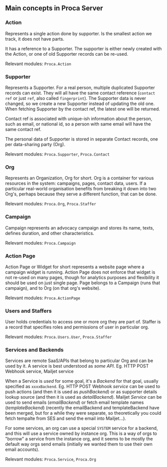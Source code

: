 ## Main concepts in Proca Server

### Action

Represents a single action done by supporter. Is the smallest action we track, it does not have parts.

It has a reference to a Supporter. The supporter is either newly created with the Action, or one of old Supporter records can be re-used.

Relevant modules: `Proca.Action`

### Supporter 

Represents a Supporter. For a real person, multiple duplicated Supporter records can exist. They will all have the same contact reference (`contact ref` or just `ref`, also called `fingerprint`). The Supporter data is never changed, so we create a new Supporter instead of updating the old one. When fetching Supporter by the contact ref, the latest one will be returned.

Contact ref is associated with unique-ish information  about the person, such as email, or national id, so a person with same email will have the same contact ref.

The personal data of Supporter is stored in separate Contact records, one per data-sharing party (Org).

Relevant modules: `Proca.Supporter`, `Proca.Contact`


### Org

Represents an Organization, Org for short. Org is a container for various resources in the system: campaigns, pages, contact data, users. If a particular real-world organisation benefits from breaking it down into two Org's, perhaps because they serve a different function, that can be done.

Relevant modules: `Proca.Org`, `Proca.Staffer`

### Campaign

Campaign represents an advocacy campaign and stores its name, texts, defines duration, and other characteristics.


Relevant modules: `Proca.Campaign`

### Action Page 

Action Page or Widget for short represents a website page where a campaign widget is running. Action Page does not enforce that widget is not re-used on many pages, though for analytics purposes and flexibility it should be used on just single page.
Page belongs to a Campaign (runs that campaign), and to Org (on that org's website).

Relevant modules: `Proca.ActionPage`

### Users and Staffers 


User holds credentials to access one or more org they are part of. Staffer is a record that specifies roles and permissions of user in particular org.

Relevant modules: `Proca.Users.User`, `Proca.Staffer`

### Services and Backends


Services are remote SaaS/APIs that belong to particular Org and can be used by it. A service is best understood as *some API*. Eg. HTTP POST Webhook service, Mailjet service

When a Service is *used* for some goal, it's a *Backend* for that goal, usually specified as `xxxxBackend`. Eg. HTTP POST Webhook *service* can be used to push actions (and then it is used as *pushBackend*) or as supporter details lookup source (and then it is used as *detailBackend*). Mailjet *Service* can be used to send emails (*emailBackend*) or fetch email template names (*templateBackend*) (recently the emailBackend and templateBackend have been merged, but for a while they were separate, so theoretically you could fetch tempalte from SES and send the email into Mailjet...).

For some services, an org can use a special `SYSTEM` service for a backend, and this will use a service owned by instance org. This is a way of orgs to "borrow" a service from the instance org, and it seems to be mostly the default way orgs send emails (initially we wanted them to use their own email accounts).


Relevant modules: `Proca.Service`, `Proca.Org`



